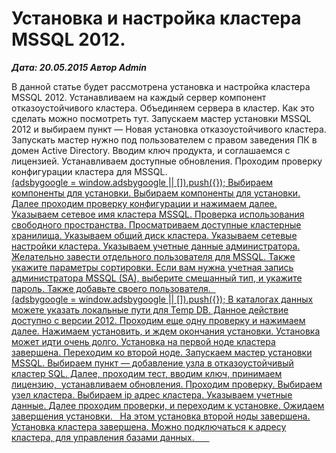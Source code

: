 # Установка и настройка кластера MSSQL 2012.                	  
***Дата: 20.05.2015 Автор Admin***

В данной статье будет рассмотрена установка и настройка кластера MSSQL 2012.
Устанавливаем на каждый сервер компонент отказоустойчивого кластера. Объединяем сервера в кластер.
Как это сделать можно посмотреть тут.
Запускаем мастер установки MSSQL 2012 и выбираем пункт &#8212; Новая установка отказоустойчивого кластера.
Запускать мастер нужно под пользователем с правом заведения ПК в домен Active Directory.
Вводим ключ продукта, и соглашаемся с лицензией.
Устанавливаем доступные обновления.
Проходим проверку конфигурации кластера для MSSQL.
<ins class="adsbygoogle"
style="display:block"
data-ad-client="ca-pub-1890562251101921"
data-ad-slot="9117958896"
data-ad-format="auto">
(adsbygoogle = window.adsbygoogle || []).push({});
Выбираем компоненты для установки.
Выбираем компоненты для установки.
Далее проходим проверку конфигурации и нажимаем далее.
Указываем сетевое имя кластера MSSQL.
Проверка использования свободного пространства.
Просматриваем доступные кластерные хранилища.
Указываем общий диск кластера.
Указываем сетевые настройки кластера.
Указываем учетные данные администратора.
Желательно завести отдельного пользователя для MSSQL.
Также укажите параметры сортировки.
Если вам нужна учетная запись администратора MSSQL (SA), выберите смешанный тип, и укажите пароль.
Также добавьте своего пользователя.
&nbsp;
<ins class="adsbygoogle"
style="display:block"
data-ad-client="ca-pub-1890562251101921"
data-ad-slot="9117958896"
data-ad-format="auto">
(adsbygoogle = window.adsbygoogle || []).push({});
В каталогах данных можете указать локальные пути для Temp DB. Данное действие доступно с версии 2012.
Проходим еще одну проверку и нажимаем далее.
Нажимаем установить, и ждем окончания установки.
Установка может идти очень долго.
Установка на первой ноде кластера завершена.
Переходим ко второй ноде.
Запускаем мастер установки MSSQL.
Выбираем пункт &#8212; добавление узла в отказоустойчивый кластер SQL.
Далее, проходим тест, вводим ключ, принимаем лицензию,  устанавливаем обновления.
Проходим проверку.
Выбираем узел кластера.
Выбираем ip адрес кластера.
Указываем учетные данные.
Далее проходим проверки, и переходим к установке.
Ожидаем завершения установки.
&nbsp;
На этом установка второй ноды завершена.
Установка кластера завершена. Можно подключаться к адресу кластера, для управления базами данных.
&nbsp;
&nbsp;
&nbsp;
